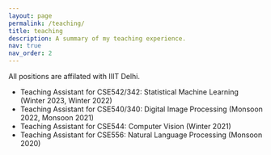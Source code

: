 ```yaml
---
layout: page
permalink: /teaching/
title: teaching
description: A summary of my teaching experience.
nav: true
nav_order: 2
---
```


All positions are affilated with IIIT Delhi.
- Teaching Assistant for CSE542/342: Statistical Machine Learning (Winter 2023, Winter 2022)
- Teaching Assistant for CSE540/340: Digital Image Processing (Monsoon 2022, Monsoon 2021)
- Teaching Assistant for CSE544: Computer Vision (Winter 2021)
- Teaching Assistant for CSE556: Natural Language Processing (Monsoon 2020)
